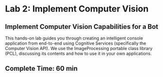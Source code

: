 # Lab 2: Implement Computer Vision

## Implement Computer Vision Capabilities for a Bot

This hands-on lab guides you through creating an intelligent console application from end-to-end using Cognitive Services (specifically the Computer Vision API). We use the ImageProcessing portable class library (PCL), discussing its contents and how to use it in your own applications.

## Complete Time: 60 min
